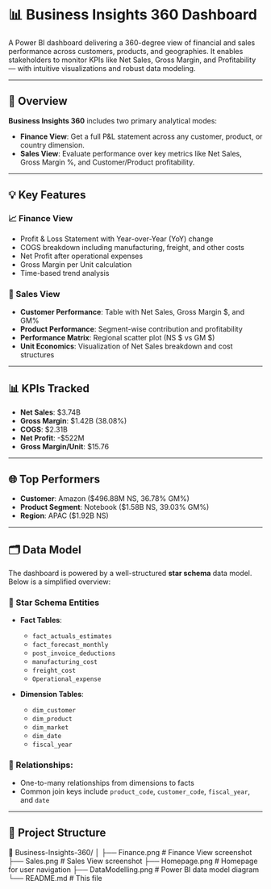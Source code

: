 # 📊 Business Insights 360 Dashboard

A Power BI dashboard delivering a 360-degree view of financial and sales performance across customers, products, and geographies. It enables stakeholders to monitor KPIs like Net Sales, Gross Margin, and Profitability — with intuitive visualizations and robust data modeling.

---

## 🧭 Overview

**Business Insights 360** includes two primary analytical modes:

- **Finance View**: Get a full P&L statement across any customer, product, or country dimension.
- **Sales View**: Evaluate performance over key metrics like Net Sales, Gross Margin %, and Customer/Product profitability.

---

## 💡 Key Features

### 📈 Finance View
- Profit & Loss Statement with Year-over-Year (YoY) change
- COGS breakdown including manufacturing, freight, and other costs
- Net Profit after operational expenses
- Gross Margin per Unit calculation
- Time-based trend analysis

### 💼 Sales View
- **Customer Performance**: Table with Net Sales, Gross Margin $, and GM%
- **Product Performance**: Segment-wise contribution and profitability
- **Performance Matrix**: Regional scatter plot (NS $ vs GM $)
- **Unit Economics**: Visualization of Net Sales breakdown and cost structures

---

## 📊 KPIs Tracked

- **Net Sales**: $3.74B
- **Gross Margin**: $1.42B (38.08%)
- **COGS**: $2.31B
- **Net Profit**: -$522M
- **Gross Margin/Unit**: $15.76

---

## 🌐 Top Performers

- **Customer**: Amazon ($496.88M NS, 36.78% GM%)
- **Product Segment**: Notebook ($1.58B NS, 39.03% GM%)
- **Region**: APAC ($1.92B NS)

---

## 🗂 Data Model

The dashboard is powered by a well-structured **star schema** data model. Below is a simplified overview:

### 📌 Star Schema Entities

- **Fact Tables**:
  - `fact_actuals_estimates`
  - `fact_forecast_monthly`
  - `post_invoice_deductions`
  - `manufacturing_cost`
  - `freight_cost`
  - `Operational_expense`

- **Dimension Tables**:
  - `dim_customer`
  - `dim_product`
  - `dim_market`
  - `dim_date`
  - `fiscal_year`

### 🔗 Relationships:
- One-to-many relationships from dimensions to facts
- Common join keys include `product_code`, `customer_code`, `fiscal_year`, and `date`


---

## 📂 Project Structure

📁 Business-Insights-360/
│
├── Finance.png # Finance View screenshot
├── Sales.png # Sales View screenshot
├── Homepage.png # Homepage for user navigation
├── DataModelling.png # Power BI data model diagram
└── README.md # This file
